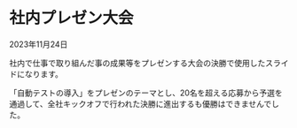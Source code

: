 # 社内プレゼン大会

2023年11月24日

社内で仕事で取り組んだ事の成果等をプレゼンする大会の決勝で使用したスライドになります。

「自動テストの導入」をプレゼンのテーマとし、20名を超える応募から予選を通過して、全社キックオフで行われた決勝に進出するも優勝はできませんでした。
